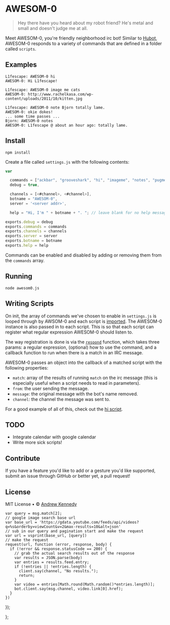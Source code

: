 # AWESOM-0
> Hey there have you heard about my robot friend? He's metal and small and doesn't judge me at all.

Meet AWESOM-0, you're friendly neighborhood irc bot! Similar to [Hubot](http://hubot.github.com/), AWESOM-0 responds to a variety of commands that are defined in a folder called <code>scripts</code>.

## Examples

```
L1fescape: AWESOM-0 hi
AWESOM-0: Hi L1fescape!

L1fescape: AWESOM-0 image me cats
AWESOM-0: http://www.rachelkasa.com/wp-content/uploads/2011/10/kitten.jpg

L1fescape: AWESOM-0 note Bjorn totally lame.
AWESOM-0: okie dokes!
... some time passes ...
Bjorn: AWESOM-0 notes
AWESOM-0: L1fescape @ about an hour ago: totally lame.
```

## Install

```
npm install
```

Create a file called <code>settings.js</code> with the following contents:

```js
var

  commands = ["ackbar", "grooveshark", "hi", "imageme", "notes", "pugme", "question", "rules", "youtube"],
  debug = true,

  channels = [<#channel>, <#channel>],
  botname = "AWESOM-0",
  server = '<server addr>',

  help = "Hi, I'm " + botname + ". "; // leave blank for no help message

exports.debug = debug
exports.commands = commands
exports.channels = channels
exports.server = server
exports.botname = botname
exports.help = help
```

Commands can be enabled and disabled by adding or removing them from the <code>commands</code> array.

## Running

```
node awesom0.js
```

## Writing Scripts

On init, the array of commands we've chosen to enable in `settings.js` is looped through by AWSOM-0 and each script is [imported](https://github.com/L1fescape/AWESOM-0/blob/master/awesom0.js#L24). The AWESOM-0 instance is also passed in to each script. This is so that each script can register what regular expression AWESOM-0 should listen to. 

The way registration is done is via the [`respond`](https://github.com/L1fescape/AWESOM-0/blob/master/awesom0.js#L34) function, which takes three params: a regular expression, (optional) how to use the command, and a callback function to run when there is a match in an IRC message. 

AWESOM-0 passes an object into the callback of a matched script with the following properties:

- `match`: array of the results of running `match` on the irc message (this is especially useful when a script needs to read in parameters).
- `from`: the user sending the message.
- `message`: the original message with the bot's name removed.
- `channel`: the channel the message was sent to.

For a good example of all of this, check out the [hi script](https://github.com/L1fescape/AWESOM-0/blob/master/scripts/hi.js).


## TODO

- Integrate calendar with google calendar
- Write more sick scripts!

## Contribute

If you have a feature you'd like to add or a gesture you'd like supported, submit an issue through GitHub or better yet, a pull request!

## License

MIT License • © [Andrew Kennedy](https://github.com/L1fescape)

    var query = msg.match[2];
    // google image search base url
    var base_url = 'https://gdata.youtube.com/feeds/api/videos?q=%s&orderby=viewCount&v=2&max-results=10&alt=json'
    // sub in our query and pagination start and make the request 
    var url = vsprint(base_url, [query])
    // make the request
    request(url, function (error, response, body) {
      if (!error && response.statusCode == 200) {
        // grab the actual search results out of the response
        var results = JSON.parse(body)
        var entries = results.feed.entry;
        if (!entries || !entries.length) {
          client.say(channel, "No results.");
          return;
        }
        var video = entries[Math.round(Math.random()*entries.length)];
        bot.client.say(msg.channel, video.link[0].href);
      }
    })
  });

};
